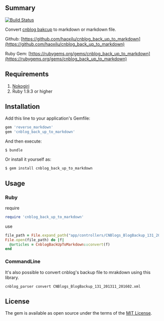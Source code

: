 ## Summary
[![Build Status](https://travis-ci.org/haoxilu/cnblog_back_up_to_markdown.svg?branch=master)](https://travis-ci.org/haoxilu/cnblog_back_up_to_markdown)

Convert [cnblog bakcup](http://i.cnblogs.com/BlogBackup.aspx) to markdown or markdown file.

Github: [https://github.com/haoxilu/cnblog_back_up_to_markdown](https://github.com/haoxilu/cnblog_back_up_to_markdown)

Ruby Gem: [https://rubygems.org/gems/cnblog_back_up_to_markdown](https://rubygems.org/gems/cnblog_back_up_to_markdown)
## Requirements
1. [Nokogiri](http://nokogiri.org/)
2. Ruby 1.9.3 or higher

## Installation

Add this line to your application's Gemfile:

```ruby
gem 'reverse_markdown'
gem 'cnblog_back_up_to_markdown'
```

And then execute:

    $ bundle

Or install it yourself as:

    $ gem install cnblog_back_up_to_markdown

## Usage

### Ruby

require

```ruby
require 'cnblog_back_up_to_markdown'
```

use

```ruby
file_path = File.expand_path("app/controllers/CNBlogs_BlogBackup_131_201311_201602.xml")
File.open(file_path) do |f|
  @articles = CnblogBackUpToMarkdown::convert(f)
end
```

### CommandLine
It's also possible to convert cnblog's backup file to mrakdown using this library.

	cnblog_parser convert CNBlogs_BlogBackup_131_201311_201602.xml


## License

The gem is available as open source under the terms of the [MIT License](http://opensource.org/licenses/MIT).

